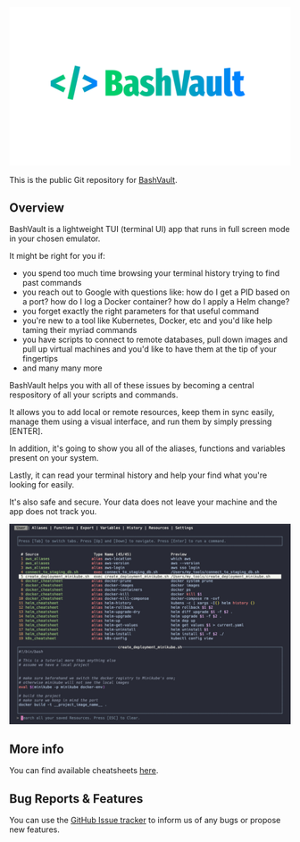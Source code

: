 ![main-logo](res/main-logo-github.png)

This is the public Git repository for [BashVault](https://bashvault.app). 

## Overview

BashVault is a lightweight TUI (terminal UI) app that runs in full screen mode in your chosen emulator.

It might be right for you if:
- you spend too much time browsing your terminal history trying to find past commands
- you reach out to Google with questions like: how do I get a PID based on a port? how do I log a Docker container? how do I apply a Helm change?
- you forget exactly the right parameters for that useful command
- you're new to a tool like Kubernetes, Docker, etc and you'd like help taming their myriad commands
- you have scripts to connect to remote databases, pull down images and pull up virtual machines and you'd like to have them at the tip of your fingertips
- and many many more

BashVault helps you with all of these issues by becoming a central respository of all your scripts and commands.

It allows you to add local or remote resources, keep them in sync easily, manage them using a visual interface, and run them by simply pressing [ENTER].

In addition, it's going to show you all of the aliases, functions and variables present on your system.

Lastly, it can read your terminal history and help your find what you're looking for easily.

It's also safe and secure. Your data does not leave your machine and the app does not track you.

![main-app-screen](res/main-app-screen.jpg)

## More info

You can find available cheatsheets [here](https://github.com/gobi-tools/bashvault-public/tree/main/cheatsheets).

## Bug Reports & Features

You can use the [GitHub Issue tracker](https://github.com/gobi-tools/bashvault-public/issues) to inform us of any bugs or propose new features.


